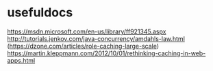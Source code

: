# usefuldocs

https://msdn.microsoft.com/en-us/library/ff921345.aspx
http://tutorials.jenkov.com/java-concurrency/amdahls-law.html (https://dzone.com/articles/role-caching-large-scale)
https://martin.kleppmann.com/2012/10/01/rethinking-caching-in-web-apps.html
